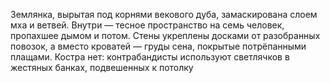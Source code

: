 Землянка, вырытая под корнями векового дуба, замаскирована слоем мха и ветвей. Внутри — тесное пространство на семь человек, пропахшее дымом и потом. Стены укреплены досками от разобранных повозок, а вместо кроватей — груды сена, покрытые потрёпанными плащами. Костра нет: контрабандисты используют светлячков в жестяных банках, подвешенных к потолку